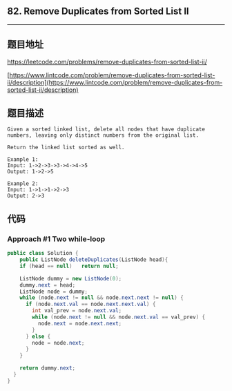 ## 82. Remove Duplicates from Sorted List II

----
## 题目地址

https://leetcode.com/problems/remove-duplicates-from-sorted-list-ii/

[https://www.lintcode.com/problem/remove-duplicates-from-sorted-list-ii/description](https://www.lintcode.com/problem/remove-duplicates-from-sorted-list-ii/description)

## 题目描述

```text
Given a sorted linked list, delete all nodes that have duplicate numbers, leaving only distinct numbers from the original list.

Return the linked list sorted as well.

Example 1:
Input: 1->2->3->3->4->4->5
Output: 1->2->5

Example 2:
Input: 1->1->1->2->3
Output: 2->3
```

## 代码

### Approach #1 Two while-loop

```java
public class Solution {
    public ListNode deleteDuplicates(ListNode head){
    if (head == null) 	return null;

    ListNode dummy = new ListNode(0);
    dummy.next = head;
    ListNode node = dummy;
    while (node.next != null && node.next.next != null) {
      if (node.next.val == node.next.next.val) {
        int val_prev = node.next.val;
        while (node.next != null && node.next.val == val_prev) {
          node.next = node.next.next;
        }
      } else {
        node = node.next;
      }
    }

    return dummy.next;
  }
}
```

